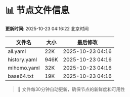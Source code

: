 # 📊 节点文件信息

**更新时间**: 2025-10-23 04:16:22 北京时间

| 文件名 | 大小 | 最后修改 |
|--------|------|----------|
| all.yaml | 22K | 2025-10-23 04:16 |
| history.yaml | 946K | 2025-10-23 04:16 |
| mihomo.yaml | 32K | 2025-10-23 04:16 |
| base64.txt | 19K | 2025-10-23 04:16 |

> 🔄 文件每30分钟自动更新，确保节点的新鲜度和可用性

